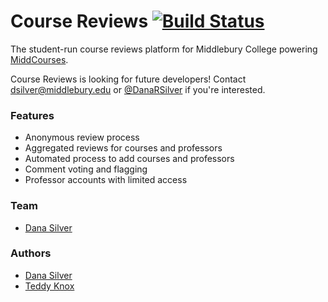 # Course Reviews [![Build Status](https://travis-ci.org/coursereviews/coursereviews.svg?branch=master)](https://travis-ci.org/coursereviews/coursereviews)

The student-run course reviews platform for Middlebury College powering
[MiddCourses](http://www.middcourses.com).

Course Reviews is looking for future developers! Contact dsilver@middlebury.edu
or [@DanaRSilver](https://twitter.com/danarsilver) if you're interested.

### Features

 - Anonymous review process
 - Aggregated reviews for courses and professors
 - Automated process to add courses and professors
 - Comment voting and flagging
 - Professor accounts with limited access

### Team

 - [Dana Silver](https://github.com/danasilver)

### Authors

 - [Dana Silver](https://github.com/danasilver)
 - [Teddy Knox](https://github.com/teddyknox)
